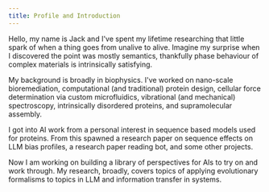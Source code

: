 ```yaml
---
title: Profile and Introduction
---
```

Hello, my name is Jack and I've spent my lifetime researching that little spark of when a thing goes from unalive to alive. Imagine my surprise when I discovered the point was mostly semantics, thankfully phase behaviour of complex materials is intrinsically satisfying.

My background is broadly in biophysics. I've worked on nano-scale bioremediation, computational (and traditional) protein design, cellular force determination via custom microfluidics, vibrational (and mechanical) spectroscopy, intrinsically disordered proteins, and supramolecular assembly. 

I got into AI work from a personal interest in sequence based models used for proteins. From this spawned a research paper on sequence effects on LLM bias profiles, a research paper reading bot, and some other projects.

Now I am working on building a library of perspectives for AIs to try on and work through. My research, broadly, covers topics of applying evolutionary formalisms to topics in LLM and information transfer in systems.

